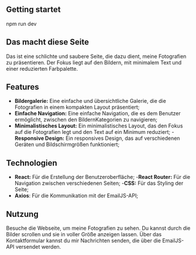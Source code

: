 ## Getting startet 
 
 npm run dev

## Das macht diese Seite 

 Das ist eine schlichte und saubere Seite, die dazu dient, meine Fotografien zu präsentieren. Der Fokus liegt auf den Bildern, mit minimalem Text und einer reduzierten Farbpalette.

 ## Features
 
 - **Bildergalerie:** Eine einfache und übersichtliche Galerie, die die Fotografien in einem kompakten Layout präsentiert;
 - **Einfache Navigation:** Eine einfache Navigation, die es dem Benutzer ermöglicht, zwischen den BildernKategorien zu navigieren;
 - **Minimalistisches Layout:** Ein minimalistisches Layout, das den Fokus auf die Fotografien legt und den Text auf ein Minimum reduziert;
 -**Responsive Design:** Ein responsives Design, das auf verschiedenen Geräten und Bildschirmgrößen funktioniert;

 ## Technologien

 - **React:** Für die Erstellung der Benutzeroberfläche;
 -**React Router:** Für die Navigation zwischen verschiedenen Seiten;
 -**CSS:** Für das Styling der Seite;
 - **Axios**: Für die Kommunikation mit der EmailJS-API;

 ## Nutzung

 Besuche die Webseite, um meine Fotografien zu sehen. Du kannst durch die Bilder scrollen und sie in voller Größe anzeigen lassen. Über das Kontaktformular kannst du mir Nachrichten senden, die über die EmailJS-API versendet werden.



